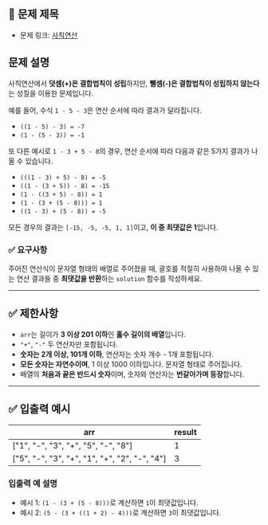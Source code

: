## 📌 문제 제목
- 문제 링크: [사칙연산
  ](https://school.programmers.co.kr/learn/courses/30/lessons/1843)


## **문제 설명**

사칙연산에서 **덧셈(+)은 결합법칙이 성립**하지만, **뺄셈(-)은 결합법칙이 성립하지 않는다**는 성질을 이용한 문제입니다.

예를 들어, 수식 `1 - 5 - 3`은 연산 순서에 따라 결과가 달라집니다.

- `((1 - 5) - 3) = -7`
- `(1 - (5 - 3)) = -1`

또 다른 예시로 `1 - 3 + 5 - 8`의 경우, 연산 순서에 따라 다음과 같은 5가지 결과가 나올 수 있습니다.

- `(((1 - 3) + 5) - 8) = -5`
- `((1 - (3 + 5)) - 8) = -15`
- `(1 - ((3 + 5) - 8)) = 1`
- `(1 - (3 + (5 - 8))) = 1`
- `((1 - 3) + (5 - 8)) = -5`

모든 경우의 결과는 `[-15, -5, -5, 1, 1]`이고, **이 중 최댓값은 1**입니다.

### ✅ 요구사항

주어진 연산식이 문자열 형태의 배열로 주어졌을 때, 괄호를 적절히 사용하여 나올 수 있는 연산 결과들 중 **최댓값을 반환**하는 `solution` 함수를 작성하세요.

---

## ✅ 제한사항

- `arr`는 길이가 **3 이상 201 이하**인 **홀수 길이의 배열**입니다.
- `"+"`, `"-"` 두 연산자만 포함됩니다.
- **숫자는 2개 이상, 101개 이하**, 연산자는 숫자 개수 - 1개 포함됩니다.
- **모든 숫자는 자연수이며**, 1 이상 1000 이하입니다. 문자열 형태로 주어집니다.
- 배열의 **처음과 끝은 반드시 숫자**이며, 숫자와 연산자는 **번갈아가며 등장**합니다.

---

## ✅ 입출력 예시

| arr | result |
|-----|--------|
| ["1", "-", "3", "+", "5", "-", "8"] | 1 |
| ["5", "-", "3", "+", "1", "+", "2", "-", "4"] | 3 |

### 입출력 예 설명

- 예시 1: `(1 - (3 + (5 - 8)))`로 계산하면 `1`이 최댓값입니다.
- 예시 2: `(5 - (3 + ((1 + 2) - 4)))`로 계산하면 `3`이 최댓값입니다.
